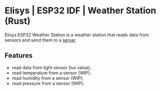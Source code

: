# Elisys | ESP32 IDF | Weather Station (Rust)

Elisys ESP32 Weather Station is a weather station that reads data from sensors and send them to a [server](https://github.com/goto-eof/elisys-home-automation-server-java).

## Features

- read data from light sensor (lux value);
- read temperature from a sensor (WIP);
- read humidity from a sensor (WIP);
- read pressure from a sensor (WIP);
